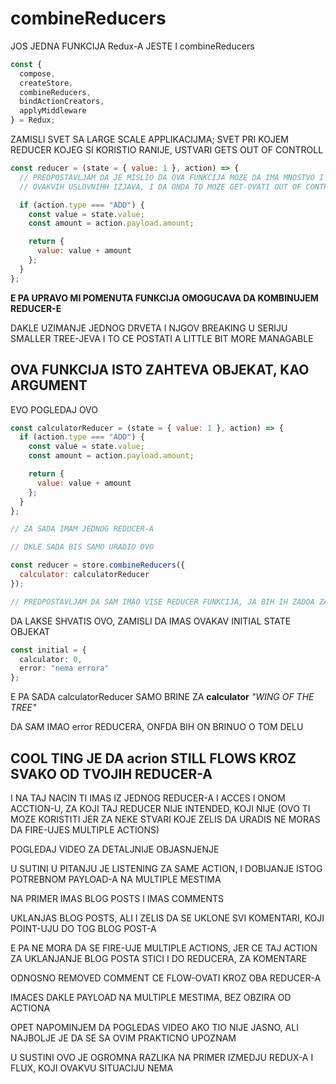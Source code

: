 # combineReducers

JOS JEDNA FUNKCIJA Redux-A JESTE I combineReducers

```javascript
const {
  compose,
  createStore,
  combineReducers,
  bindActionCreators,
  applyMiddleware
} = Redux;
```

ZAMISLI SVET SA LARGE SCALE APPLIKACIJMA; SVET PRI KOJEM REDUCER KOJEG SI KORISTIO RANIJE, USTVARI GETS OUT OF CONTROLL

```javascript
const reducer = (state = { value: 1 }, action) => {
  // PREDPOSTAVLJAM DA JE MISLIO DA OVA FUNKCIJA MOZE DA IMA MNOSTVO I MNOSTVO
  // OVAKVIH USLOVNIHH IZJAVA, I DA ONDA TO MOZE GET-OVATI OUT OF CONTROLL

  if (action.type === "ADD") {
    const value = state.value;
    const amount = action.payload.amount;

    return {
      value: value + amount
    };
  }
};
```

**E PA UPRAVO MI POMENUTA FUNKCIJA OMOGUCAVA DA KOMBINUJEM REDUCER-E**

DAKLE UZIMANJE JEDNOG DRVETA I NJGOV BREAKING U SERIJU SMALLER TREE-JEVA I TO CE POSTATI A LITTLE BIT MORE MANAGABLE

## OVA FUNKCIJA ISTO ZAHTEVA OBJEKAT, KAO ARGUMENT

EVO POGLEDAJ OVO

```javascript
const calculatorReducer = (state = { value: 1 }, action) => {
  if (action.type === "ADD") {
    const value = state.value;
    const amount = action.payload.amount;

    return {
      value: value + amount
    };
  }
};

// ZA SADA IMAM JEDNOG REDUCER-A

// DKLE SADA BIS SAMO URADIO OVO

const reducer = store.combineReducers({
  calculator: calculatorReducer
});

// PREDPOSTAVLJAM DA SAM IMAO VISE REDUCER FUNKCIJA, JA BIH IH ZADOA ZA GORE POMENUTI OBJEKAT ARGUMENT
```

DA LAKSE SHVATIS OVO, ZAMISLI DA IMAS OVAKAV INITIAL STATE OBJEKAT

```typescript
const initial = {
  calculator: 0,
  error: "nema errora"
};
```

E PA SADA calculatorReducer SAMO BRINE ZA **calculator** _"WING OF THE TREE"_

DA SAM IMAO error REDUCERA, ONFDA BIH ON BRINUO O TOM DELU

## COOL TING JE DA acrion STILL FLOWS KROZ SVAKO OD TVOJIH REDUCER-A

I NA TAJ NACIN TI IMAS IZ JEDNOG REDUCER-A I ACCES I ONOM ACCTION-U, ZA KOJI TAJ REDUCER NIJE INTENDED, KOJI NIJE (OVO TI MOZE KORISTITI JER ZA NEKE STVARI KOJE ZELIS DA URADIS NE MORAS DA FIRE-UJES MULTIPLE ACTIONS)

POGLEDAJ VIDEO ZA DETALJNIJE OBJASNJENJE

U SUTINI U PITANJU JE LISTENING ZA SAME ACTION, I DOBIJANJE ISTOG POTREBNOM PAYLOAD-A NA MULTIPLE MESTIMA

NA PRIMER IMAS BLOG POSTS I IMAS COMMENTS

UKLANJAS BLOG POSTS, ALI I ZELIS DA SE UKLONE SVI KOMENTARI, KOJI POINT-UJU DO TOG BLOG POST-A

E PA NE MORA DA SE FIRE-UJE MULTIPLE ACTIONS, JER CE TAJ ACTION ZA UKLANJANJE BLOG POSTA STICI I DO REDUCERA, ZA KOMENTARE

ODNOSNO REMOVED COMMENT CE FLOW-OVATI KROZ OBA REDUCER-A

IMACES DAKLE PAYLOAD NA MULTIPLE MESTIMA, BEZ OBZIRA OD ACTIONA

OPET NAPOMINJEM DA POGLEDAS VIDEO AKO TIO NIJE JASNO, ALI NAJBOLJE JE DA SE SA OVIM PRAKTICNO UPOZNAM

U SUSTINI OVO JE OGROMNA RAZLIKA NA PRIMER IZMEDJU REDUX-A I FLUX, KOJI OVAKVU SITUACIJU NEMA
